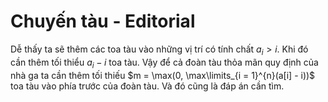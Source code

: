 # Chuyến tàu - Editorial

Dễ thấy ta sẽ thêm các toa tàu vào những vị trí có tính chất $a_i > i$. Khi đó cần thêm tối thiểu $a_i - i$ toa tàu. Vậy để cả đoàn tàu thỏa mãn quy định của nhà ga ta cần thêm tối thiếu $m = \max(0, \max\limits_{i = 1}^{n}(a[i] - i))$ toa tàu vào phía trước của đoàn tàu. Và đó cũng là đáp án cần tìm.

